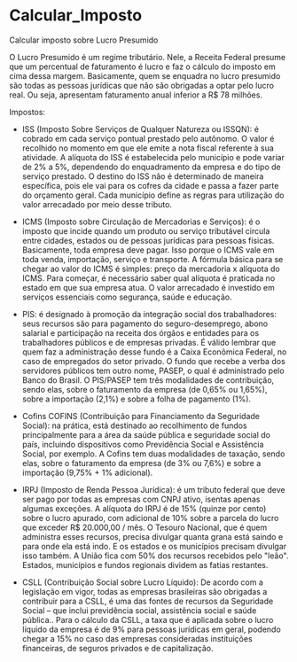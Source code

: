 # Calcular_Imposto
 Calcular imposto sobre Lucro Presumido

O Lucro Presumido é um regime tributário.  Nele, a Receita Federal presume que um percentual de faturamento é lucro e faz o cálculo do imposto em cima dessa margem.
Basicamente, quem se enquadra no lucro presumido são todas as pessoas jurídicas que não são obrigadas a optar pelo lucro real. Ou seja, apresentam faturamento anual inferior a R$ 78 milhões.

 Impostos:

 - ISS (Imposto Sobre Serviços de Qualquer Natureza ou ISSQN): é cobrado em cada serviço pontual prestado pelo autônomo. O valor é recolhido no momento em que ele emite a nota fiscal referente à sua atividade. A alíquota do ISS é estabelecida pelo município e pode variar de 2% a 5%, dependendo do enquadramento da empresa e do tipo de serviço prestado. O destino do ISS não é determinado de maneira específica, pois ele vai para os cofres da cidade e passa a fazer parte do orçamento geral. Cada município define as regras para utilização do valor arrecadado por meio desse tributo.

 - ICMS (Imposto sobre Circulação de Mercadorias e Serviços): é o imposto que incide quando um produto ou serviço tributável circula entre cidades, estados ou de pessoas jurídicas para pessoas físicas. Basicamente, toda empresa deve pagar. Isso porque o ICMS vale em toda venda, importação, serviço e transporte. A fórmula básica para se chegar ao valor do ICMS é simples: preço da mercadoria x alíquota do ICMS. Para começar, é necessário saber qual alíquota é praticada no estado em que sua empresa atua. O valor arrecadado é investido em serviços essenciais como segurança, saúde e educação.

 - PIS: é designado à promoção da integração social dos trabalhadores: seus recursos são para pagamento do seguro-desemprego, abono salarial e participação na receita dos órgãos e entidades para os trabalhadores públicos e de empresas privadas. É válido lembrar que quem faz a administração desse fundo é a Caixa Econômica Federal, no caso de empregados do setor privado. O fundo que recebe a verba dos servidores públicos tem outro nome, PASEP,  o qual é administrado pelo Banco do Brasil. O PIS/PASEP tem três modalidades de contribuição, sendo elas, sobre o faturamento da empresa (de 0,65% ou 1,65%), sobre a importação (2,1%) e sobre a folha de pagamento (1%).

 - Cofins COFINS (Contribuição para Financiamento da Seguridade Social): na prática, está destinado ao recolhimento de fundos principalmente para a área da saúde pública e seguridade social do país, incluindo dispositivos como Previdência Social e  Assistência Social, por exemplo. A Cofins tem duas modalidades de taxação, sendo elas, sobre o faturamento da empresa (de 3% ou 7,6%) e sobre a importação (9,75% + 1% adicional).

 - IRPJ (Imposto de Renda Pessoa Jurídica): é um tributo federal que deve ser pago por todas as empresas com CNPJ ativo, isentas apenas algumas exceções. A alíquota do IRPJ é de 15% (quinze por cento) sobre o lucro apurado, com adicional de 10% sobre a parcela do lucro que exceder R$ 20.000,00 / mês. O Tesouro Nacional, que é quem administra esses recursos, precisa divulgar quanta grana está saindo e para onde ela está indo. E os estados e os municípios precisam divulgar isso também. A União fica com 50% dos recursos recebidos pelo "leão". Estados, municípios e fundos regionais dividem as fatias restantes.

- CSLL (Contribuição Social sobre Lucro Líquido): De acordo com a legislação em vigor, todas as empresas brasileiras são obrigadas a contribuir para a CSLL, é uma das fontes de recursos da Seguridade Social – que inclui previdência social, assistência social e saúde pública.. Para o cálculo da CSLL, a taxa que é aplicada sobre o lucro líquido da empresa é de 9% para pessoas jurídicas em geral, podendo chegar a 15% no caso das empresas consideradas instituições financeiras, de seguros privados e de capitalização. 


